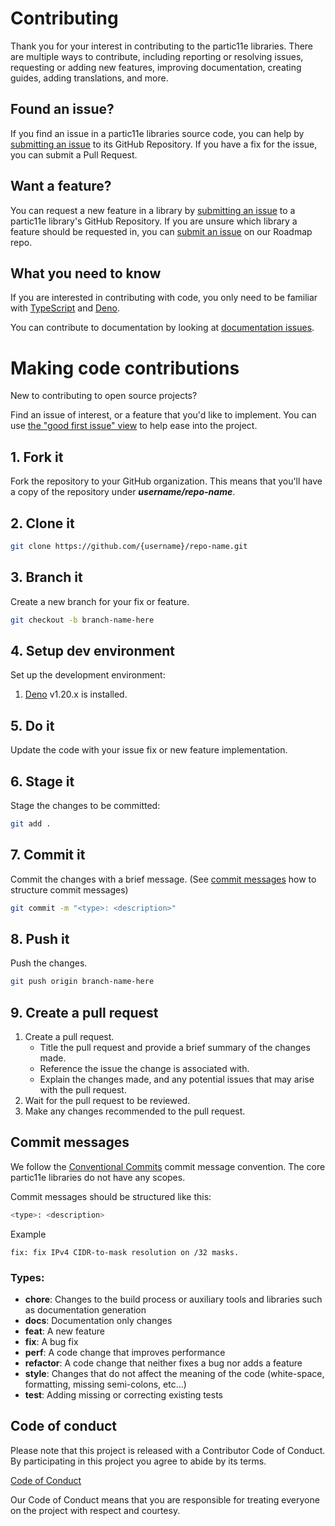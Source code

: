 # Contributing

Thank you for your interest in contributing to the partic11e libraries. There are multiple ways to contribute, including reporting or resolving issues,
requesting or adding new features, improving documentation, creating guides, adding translations, and more.

## Found an issue?

If you find an issue in a partic11e libraries source code, you can help by [submitting an issue][issues] to its GitHub Repository. If you have a fix for the
issue, you can submit a Pull Request.

## Want a feature?

You can request a new feature in a library by [submitting an issue][feature] to a partic11e library's GitHub Repository. If you are unsure which library a
feature should be requested in, you can [submit an issue][feature-new] on our Roadmap repo.

## What you need to know

If you are interested in contributing with code, you only need to be familiar with [TypeScript][typescript] and [Deno][deno].

You can contribute to documentation by looking at [documentation issues][documentation].

# Making code contributions

New to contributing to open source projects?

Find an issue of interest, or a feature that you'd like to implement. You can use [the "good first issue" view][first-issue] to help ease into the project.

## 1. Fork it

Fork the repository to your GitHub organization. This means that you'll have a copy of the repository under _**username/repo-name**_.

## 2. Clone it

```bash
git clone https://github.com/{username}/repo-name.git
```

## 3. Branch it

Create a new branch for your fix or feature.

```bash
git checkout -b branch-name-here
```

## 4. Setup dev environment

Set up the development environment:

1. [Deno][deno] v1.20.x is installed.

## 5. Do it

Update the code with your issue fix or new feature implementation.

## 6. Stage it

Stage the changes to be committed:

```bash
git add .
```

## 7. Commit it

Commit the changes with a brief message. (See [commit messages](#commit-messages) how to structure commit messages)

```bash
git commit -m "<type>: <description>"
```

## 8. Push it

Push the changes.

```bash
git push origin branch-name-here
```

## 9. Create a pull request

1. Create a pull request.
   - Title the pull request and provide a brief summary of the changes made.
   - Reference the issue the change is associated with.
   - Explain the changes made, and any potential issues that may arise with the pull request.
2. Wait for the pull request to be reviewed.
3. Make any changes recommended to the pull request.

## Commit messages

We follow the [Conventional Commits][conventional-commit] commit message convention. The core partic11e libraries do not have any scopes.

Commit messages should be structured like this:

```bash
<type>: <description>
```

Example

```
fix: fix IPv4 CIDR-to-mask resolution on /32 masks.
```

### Types:

- **chore**: Changes to the build process or auxiliary tools and libraries such as documentation generation
- **docs**: Documentation only changes
- **feat**: A new feature
- **fix**: A bug fix
- **perf**: A code change that improves performance
- **refactor**: A code change that neither fixes a bug nor adds a feature
- **style**: Changes that do not affect the meaning of the code (white-space, formatting, missing semi-colons, etc...)
- **test**: Adding missing or correcting existing tests

## Code of conduct

Please note that this project is released with a Contributor Code of Conduct. By participating in this project you agree to abide by its terms.

[Code of Conduct][code-of-conduct]

Our Code of Conduct means that you are responsible for treating everyone on the project with respect and courtesy.

[typescript]: https://www.typescriptlang.org/docs
[deno]: https://deno.land
[conventional-commit]: https://www.conventionalcommits.org/en/v1.0.0/
[code-of-conduct]: https://github.com/partic11e/.github/blob/main/.github/CODE_OF_CONDUCT.md
[feature-new]: https://github.com/partic11e/dispose/issues/new?template=feature.yaml&title=
[issues]: https://github.com/partic11e/dispose/issues/new?template=issue.yaml&title=
[feature]: https://github.com/partic11e/dispose/issues/new?template=feature.md&title=
[documentation]: https://github.com/partic11e/dispose/labels/type%3A%20docs
[first-issue]: https://github.com/partic11e/dispose/issues?q=is%3Aopen+is%3Aissue+label%3A%22good+first+issue%22
